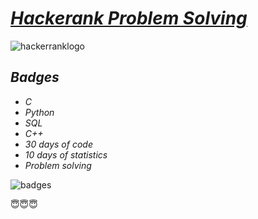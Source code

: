 # [*Hackerank Problem Solving*](https://www.hackerrank.com/shreyansh_tyagi?hr_r=1) 
![hackerranklogo](https://user-images.githubusercontent.com/71514413/109400301-00b29880-796e-11eb-9a74-a7d9ec286e3b.jpg)

## *Badges*
* *C*
* *Python*
* *SQL*
* *C++*
* *30 days of code*
* *10 days of statistics*
* *Problem solving*

![badges](https://user-images.githubusercontent.com/71514413/121471927-178d7000-c9de-11eb-8f61-0280cca0d98d.png)

:innocent::innocent::innocent: